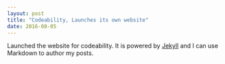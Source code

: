 ```yaml
---
layout: post
title: "Codeability, Launches its own website"
date: 2016-08-05
---
```


Launched the website for codeability. It is powered by [Jekyll](http://jekyllrb.com) and I can use Markdown to author my posts. 
